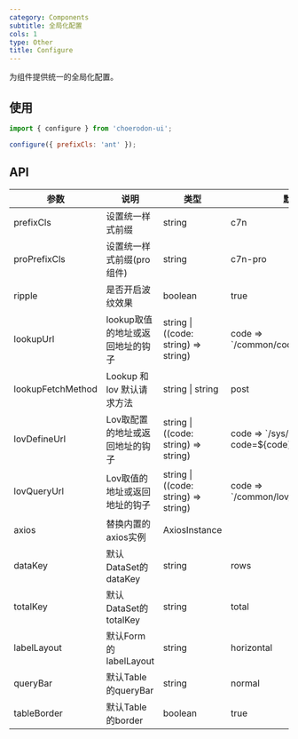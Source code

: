 ```yaml
---
category: Components
subtitle: 全局化配置
cols: 1
type: Other
title: Configure
---
```


为组件提供统一的全局化配置。

## 使用

```jsx
import { configure } from 'choerodon-ui';

configure({ prefixCls: 'ant' });
```

## API

| 参数 | 说明 | 类型 | 默认值 |
| --- | --- | --- | --- |
| prefixCls | 设置统一样式前缀 | string | c7n |
| proPrefixCls | 设置统一样式前缀(pro组件) | string | c7n-pro |
| ripple | 是否开启波纹效果 | boolean | true |
| lookupUrl | lookup取值的地址或返回地址的钩子 | string \| ((code: string) => string) | code => \`/common/code/${code}/\` |
| lookupFetchMethod | Lookup 和 lov 默认请求方法 | string \| string | post |
| lovDefineUrl | Lov取配置的地址或返回地址的钩子 | string \| ((code: string) => string) | code => \`/sys/lov/lov_define?code=${code}\` |
| lovQueryUrl | Lov取值的地址或返回地址的钩子 | string \| ((code: string) => string) | code => \`/common/lov/dataset/${code}\` |
| axios | 替换内置的axios实例 | AxiosInstance |  |
| dataKey | 默认DataSet的dataKey | string | rows |
| totalKey | 默认DataSet的totalKey | string | total |
| labelLayout | 默认Form的labelLayout | string | horizontal |
| queryBar | 默认Table的queryBar | string | normal |
| tableBorder | 默认Table的border | boolean | true |
